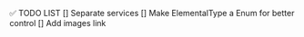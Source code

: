 ✅ TODO LIST
[] Separate services
[] Make ElementalType a Enum for better control
[] Add images link
